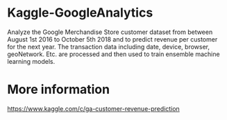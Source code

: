 # Kaggle-GoogleAnalytics
Analyze the Google Merchandise Store customer dataset from between August 1st 2016 to October 5th 2018 and to predict revenue per customer for the next year.  The transaction data including date, device, browser, geoNetwork. Etc. are processed and then used to train ensemble machine learning models.


# More information 
https://www.kaggle.com/c/ga-customer-revenue-prediction
